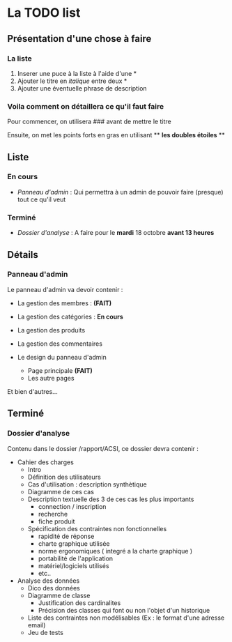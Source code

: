 # La TODO list 
## Présentation d'une chose à faire
### La liste

1. Inserer une puce à la liste à l'aide d'une \*
2. Ajouter le titre en *italique* entre deux \*
3. Ajouter une éventuelle phrase de description

### Voila comment on détaillera ce qu'il faut faire

Pour commencer, on utilisera ### avant de mettre le titre

Ensuite, on met les points forts en gras en utilisant \** **les doubles étoiles** \**

## Liste

### En cours

* *Panneau d'admin* : Qui permettra à un admin de pouvoir faire (presque) tout ce qu'il veut
                
### Terminé

* *Dossier d'analyse* : A faire pour le **mardi** 18 octobre **avant 13 heures**

## Détails

### Panneau d'admin

Le panneau d'admin va devoir contenir :

* La gestion des membres : **(FAIT)**
* La gestion des catégories : **En cours**
* La gestion des produits
* La gestion des commentaires

* Le design du panneau d'admin
	* Page principale **(FAIT)**
 	* Les autre pages

Et bien d'autres...

## Terminé

### Dossier d'analyse

Contenu dans le dossier /rapport/ACSI, ce dossier devra contenir :

* Cahier des charges
	* Intro
	* Définition des utilisateurs
	* Cas d'utilisation : description synthètique
	* Diagramme de ces cas
	* Description textuelle des 3 de ces cas les plus importants 
		* connection / inscription
		* recherche
		* fiche produit
	* Spécification des contraintes non fonctionnelles
		* rapidité de réponse
		* charte graphique utilisée
		* norme ergonomiques ( integré a la charte graphique )
		* portabilité de l'application
		* matériel/logiciels utilisés
		* etc..
* Analyse des données
	* Dico des données
	* Diagramme de classe
		* Justification des cardinalites
		* Précision des classes qui font ou non l'objet d'un historique
	* Liste des contraintes non modélisables (Ex : le format d'une adresse email)
	* Jeu de tests